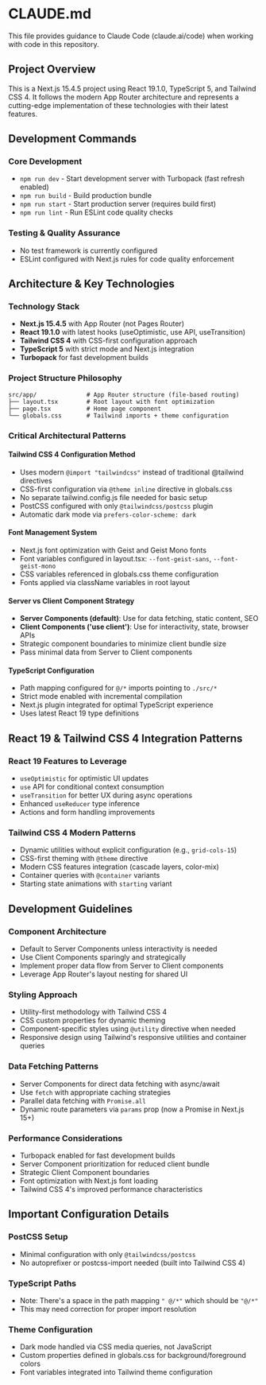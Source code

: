# CLAUDE.md

This file provides guidance to Claude Code (claude.ai/code) when working with code in this repository.

## Project Overview

This is a Next.js 15.4.5 project using React 19.1.0, TypeScript 5, and Tailwind CSS 4. It follows the modern App Router architecture and represents a cutting-edge implementation of these technologies with their latest features.

## Development Commands

### Core Development
- `npm run dev` - Start development server with Turbopack (fast refresh enabled)
- `npm run build` - Build production bundle
- `npm run start` - Start production server (requires build first)
- `npm run lint` - Run ESLint code quality checks

### Testing & Quality Assurance
- No test framework is currently configured
- ESLint configured with Next.js rules for code quality enforcement

## Architecture & Key Technologies

### Technology Stack
- **Next.js 15.4.5** with App Router (not Pages Router)
- **React 19.1.0** with latest hooks (useOptimistic, use API, useTransition)
- **Tailwind CSS 4** with CSS-first configuration approach
- **TypeScript 5** with strict mode and Next.js integration
- **Turbopack** for fast development builds

### Project Structure Philosophy
```
src/app/              # App Router structure (file-based routing)
├── layout.tsx        # Root layout with font optimization
├── page.tsx          # Home page component
└── globals.css       # Tailwind imports + theme configuration
```

### Critical Architectural Patterns

#### Tailwind CSS 4 Configuration Method
- Uses modern `@import "tailwindcss"` instead of traditional @tailwind directives
- CSS-first configuration via `@theme inline` directive in globals.css
- No separate tailwind.config.js file needed for basic setup
- PostCSS configured with only `@tailwindcss/postcss` plugin
- Automatic dark mode via `prefers-color-scheme: dark`

#### Font Management System
- Next.js font optimization with Geist and Geist Mono fonts
- Font variables configured in layout.tsx: `--font-geist-sans`, `--font-geist-mono`
- CSS variables referenced in globals.css theme configuration
- Fonts applied via className variables in root layout

#### Server vs Client Component Strategy
- **Server Components (default)**: Use for data fetching, static content, SEO
- **Client Components ('use client')**: Use for interactivity, state, browser APIs
- Strategic component boundaries to minimize client bundle size
- Pass minimal data from Server to Client components

#### TypeScript Configuration
- Path mapping configured for `@/*` imports pointing to `./src/*`
- Strict mode enabled with incremental compilation
- Next.js plugin integrated for optimal TypeScript experience
- Uses latest React 19 type definitions

## React 19 & Tailwind CSS 4 Integration Patterns

### React 19 Features to Leverage
- `useOptimistic` for optimistic UI updates
- `use` API for conditional context consumption
- `useTransition` for better UX during async operations
- Enhanced `useReducer` type inference
- Actions and form handling improvements

### Tailwind CSS 4 Modern Patterns
- Dynamic utilities without explicit configuration (e.g., `grid-cols-15`)
- CSS-first theming with `@theme` directive
- Modern CSS features integration (cascade layers, color-mix)
- Container queries with `@container` variants
- Starting state animations with `starting` variant

## Development Guidelines

### Component Architecture
- Default to Server Components unless interactivity is needed
- Use Client Components sparingly and strategically
- Implement proper data flow from Server to Client components
- Leverage App Router's layout nesting for shared UI

### Styling Approach
- Utility-first methodology with Tailwind CSS 4
- CSS custom properties for dynamic theming
- Component-specific styles using `@utility` directive when needed
- Responsive design using Tailwind's responsive utilities and container queries

### Data Fetching Patterns
- Server Components for direct data fetching with async/await
- Use `fetch` with appropriate caching strategies
- Parallel data fetching with `Promise.all`
- Dynamic route parameters via `params` prop (now a Promise in Next.js 15+)

### Performance Considerations
- Turbopack enabled for fast development builds
- Server Component prioritization for reduced client bundle
- Strategic Client Component boundaries
- Font optimization with Next.js font loading
- Tailwind CSS 4's improved performance characteristics

## Important Configuration Details

### PostCSS Setup
- Minimal configuration with only `@tailwindcss/postcss`
- No autoprefixer or postcss-import needed (built into Tailwind CSS 4)

### TypeScript Paths
- Note: There's a space in the path mapping `" @/*"` which should be `"@/*"`
- This may need correction for proper import resolution

### Theme Configuration
- Dark mode handled via CSS media queries, not JavaScript
- Custom properties defined in globals.css for background/foreground colors
- Font variables integrated into Tailwind theme configuration